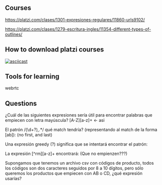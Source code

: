 ## Courses

https://platzi.com/clases/1301-expresiones-regulares/11860-urls9102/

https://platzi.com/clases/1279-escritura-ingles/11354-different-types-of-outlines/

## How to download platzi courses

[![asciicast](https://cdn-b-east.streamable.com/image/el3xb_first.jpg?token=f7VbJ1WUmUaIpBCXWNXEEQ&expires=1550444421)](https://cdn-b-east.streamable.com/video/mp4/el3xb.mp4?token=VIMgDATVRryNxVF05g4HIg&expires=1550444324)

## Tools for learning

webrtc

## Questions

¿Cuál de las siguientes expresiones sería útil para encontrar palabras que empiecen con letra mayúscula? [A-Z][a-z]+ <- asi

El patrón /(\d+?),.*/ qué match tendría? (representando al match de la forma [ab]): (no first, and last)

Una expresión greedy (?) significa que se intentará encontrar el patrón:

La expresión [^rm][a-z]+ encontrará: (Que no empienzen???)

Supongamos que tenemos un archivo csv con códigos de producto, todos los códigos son dos caracteres seguidos por 8 a 10 dígitos, pero sólo queremos los productos que empiecen con AB o CD, ¿qué expresión usarías?
